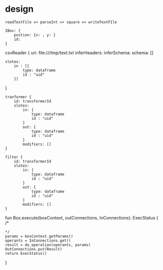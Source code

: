 # design
```
readTextFile => parseInt => square => writeTextFIle
```

```
IBox: {
	postion: {x: , y: }
	id: 
}
```
csvReader {
	uri: file:///tmp/text.txt
	inferHeaders:
	inferSchema:
	schema: []

	slotes:
		in : [{
			type: dataframe
			id : "uid"
		}]
}
```
tranformer {
	id: transformerId
	slotes:
		in: {
			type: dataframe
			id : "uid"
		}
		out: {
			type: dataframe
			id : "uid"
		}
		modifiers: []
}
```
```
filter {
	id: transformerId
	slotes:
		in: {
			type: dataframe
			id : "uid"
		}
		out: {
			type: dataframe
			id : "uid"
		}
		modifiers: []
}
```

fun Box.execute(boxContext, outConnections, InConnections): ExecStatus {
	/*

	*/
	params = boxContext.getParams()
	operants = InConnections.get()
	result = do_operation(operants, params)
	OutConnections.put(Result)
	return ExecStatus()
}
